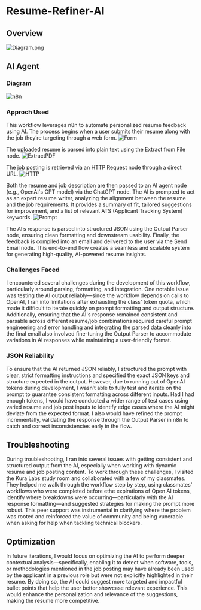 # Resume-Refiner-AI

## Overview

![Diagram.png](https://github.com/BerlynseaTyler/Resume-Refiner-AI/blob/4bca9f8ea85dd700dc8ef496ad57711adb3dc5a3/Diagram)

## AI Agent

### Diagram

![n8n](https://github.com/BerlynseaTyler/Resume-Refiner-AI/blob/ac4eb81ce47f567123628096fff9e0e77f4e6509/n8n_flow.png)

### Approch Used
This workflow leverages n8n to automate personalized resume feedback using AI. The process begins when a user submits their resume along with the job they’re targeting through a web form. 
![Form](https://github.com/BerlynseaTyler/Resume-Refiner-AI/blob/cdd324691628af870b9bc798d95de942da2bd53c/Form.png)

The uploaded resume is parsed into plain text using the Extract from File node. 
![ExtractPDF](https://github.com/BerlynseaTyler/Resume-Refiner-AI/blob/cdd324691628af870b9bc798d95de942da2bd53c/ExtractPDF.png)

The job posting is retrieved via an HTTP Request node through a direct URL. 
![HTTP](https://github.com/BerlynseaTyler/Resume-Refiner-AI/blob/cdd324691628af870b9bc798d95de942da2bd53c/HTTP.png)

Both the resume and job description are then passed to an AI agent node (e.g., OpenAI's GPT model) via the ChatGPT node. The AI is prompted to act as an expert resume writer, analyzing the alignment between the resume and the job requirements. It provides a summary of fit, tailored suggestions for improvement, and a list of relevant ATS (Applicant Tracking System) keywords. 
![Prompt](https://github.com/BerlynseaTyler/Resume-Refiner-AI/blob/f5559963a5224171a9291e2cb3ee4ab6dd877a70/Prompt.png)


The AI’s response is parsed into structured JSON using the Output Parser node, ensuring clean formatting and downstream usability. Finally, the feedback is compiled into an email and delivered to the user via the Send Email node. This end-to-end flow creates a seamless and scalable system for generating high-quality, AI-powered resume insights.

### Challenges Faced
I encountered several challenges during the development of this workflow, particularly around parsing, formatting, and integration. One notable issue was testing the AI output reliably—since the workflow depends on calls to OpenAI, I ran into limitations after exhausting the class' token quota, which made it difficult to iterate quickly on prompt formatting and output structure. Additionally, ensuring that the AI's response remained consistent and parsable across different resume/job combinations required careful prompt engineering and error handling and integrating the parsed data cleanly into the final email also involved fine-tuning the Output Parser to accommodate variations in AI responses while maintaining a user-friendly format.

### JSON Reliability 
To ensure that the AI returned JSON reliably, I structured the prompt with clear, strict formatting instructions and specified the exact JSON keys and structure expected in the output. However, due to running out of OpenAI tokens during development, I wasn’t able to fully test and iterate on the prompt to guarantee consistent formatting across different inputs. Had I had enough tokens, I would have conducted a wider range of test cases using varied resume and job post inputs to identify edge cases where the AI might deviate from the expected format. I also would have refined the prompt incrementally, validating the response through the Output Parser in n8n to catch and correct inconsistencies early in the flow.

## Troubleshooting
During troubleshooting, I ran into several issues with getting consistent and structured output from the AI, especially when working with dynamic resume and job posting content. To work through these challenges, I visited the Kura Labs study room and collaborated with a few of my classmates. They helped me walk through the workflow step by step, using classmates' workflows who were completed before ethe expirations of Open AI tokens, identify where breakdowns were occurring—particularly with the AI response formatting—and suggested strategies for making the prompt more robust. This peer support was instrumental in clarifying where the problem was rooted and reinforced the value of community and being vunerable when asking for help when tackling technical blockers.

## Optimization 
In future iterations, I would focus on optimizing the AI to perform deeper contextual analysis—specifically, enabling it to detect when software, tools, or methodologies mentioned in the job posting may have already been used by the applicant in a previous role but were not explicitly highlighted in their resume. By doing so, the AI could suggest more targeted and impactful bullet points that help the user better showcase relevant experience. This would enhance the personalization and relevance of the suggestions, making the resume more competitive. 
